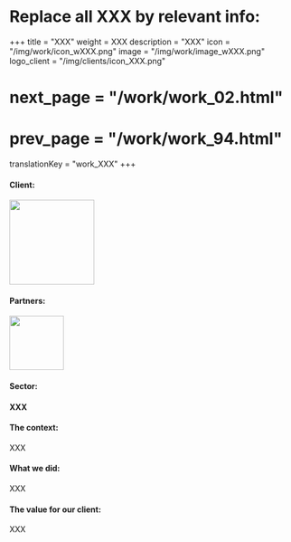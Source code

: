 # Replace all XXX by relevant info:
+++
title = "XXX"
weight = XXX
description = "XXX"
icon = "/img/work/icon_wXXX.png"
image = "/img/work/image_wXXX.png"
logo_client = "/img/clients/icon_XXX.png"
# next_page = "/work/work_02.html"
# prev_page = "/work/work_94.html"
translationKey = "work_XXX"
+++

<!-- Client -->
<div class="row">
	<div class="col-sm-3"><h4>Client:</h4></div>
	<div class="col-sm-3"><a href = "https://XXX.com" target="_blank"/> <img src="/img/clients/icon_XXX.svg" width="150px"/></a></div>	
</div>	

<!-- Partner -->
<div class="row">
	<div class="col-sm-3"><h4>Partners:</h4></div>
	<div class="col-sm-3"><a href = "http://www.XXX.com/" target="_blank"/> <img src="/img/clients/icon_XXX.svg" width="96px"/></a></div>	
</div>	

<!-- Sector -->
<div class="row">
	<div class="col-sm-3"><h4>Sector:</h4></div>
	<div class="col-sm-3"> <h4>XXX</h4></div>
	<div class="col-sm-3"></div>
</div>	

<h4>The context:</h4> 
<p>
XXX
</p>

<h4>What we did:</h4>
<p>
XXX
</p>

<h4>The value for our client:</h4>
<p>
XXX
</p>
